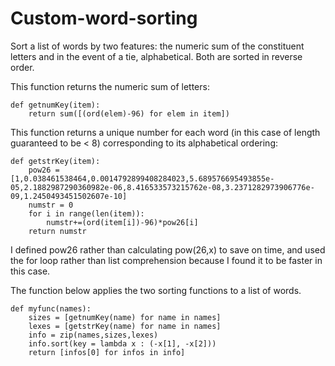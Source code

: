 # Custom-word-sorting

Sort a list of words by two features: the numeric sum of the constituent letters and in the event of a tie, alphabetical. Both are sorted in reverse order.

This function returns the numeric sum of letters:

```
def getnumKey(item):
	return sum([(ord(elem)-96) for elem in item])
```

This function returns a unique number for each word (in this case of length guaranteed to be < 8) corresponding to its alphabetical ordering:

```
def getstrKey(item):
	pow26 = [1,0.038461538464,0.0014792899408284023,5.689576695493855e-05,2.1882987290360982e-06,8.416533573215762e-08,3.2371282973906776e-09,1.2450493451502607e-10]
	numstr = 0
	for i in range(len(item)):
		numstr+=(ord(item[i])-96)*pow26[i]
	return numstr
```

I defined pow26 rather than calculating pow(26,x) to save on time, and used the for loop rather than list comprehension because I found it to be faster in this case. 

The function below applies the two sorting functions to a list of words.

```
def myfunc(names):
	sizes = [getnumKey(name) for name in names]
	lexes = [getstrKey(name) for name in names]
	info = zip(names,sizes,lexes)
	info.sort(key = lambda x : (-x[1], -x[2]))
	return [infos[0] for infos in info]
```




